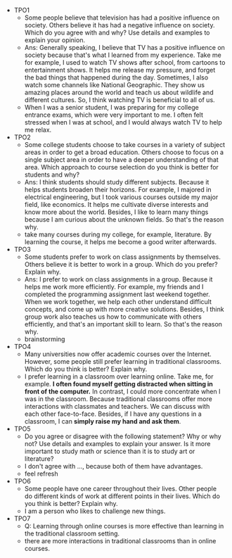 * TPO1
	* Some people believe that television has had a positive influence on society. Others believe it has had a negative influence on society. Which do you agree with and why? Use details and examples to explain your opinion.
	* Ans: Generally speaking, I believe that TV has a positive influence on society because that's what I learned from my experience. Take me for example, I used to watch TV shows after school, from cartoons to entertainment shows. It helps me release my pressure, and forget the bad things that happened during the day. Sometimes, I also watch some channels like National Geographic. They show us amazing places around the world and teach us about wildlife and different cultures. So, I think watching TV is beneficial to all of us.
	* When I was a senior student, I was preparing for my college entrance exams, which were very important to me. I often felt stressed when I was at school, and I would always watch TV to help me relax.
* TPO2
	* Some college students choose to take courses in a variety of subject areas in order to get a broad education. Others choose to focus on a single subject area in order to have a deeper understanding of that area. Which approach to course selection do you think is better for students and why?
	* Ans: I think students should study different subjects. Because it helps students broaden their horizons. For example, I majored in electrical engineering, but I took various courses outside my major field, like economics. It helps me cultivate diverse interests and know more about the world. Besides, I like to learn many things because I am curious about the unknown fields. So that's the reason why.
	* take many courses during my college, for example, literature. By learning the course, it helps me become a good writer afterwards.
* TPO3
	* Some students prefer to work on class assignments by themselves. Others believe it is better to work in a group. Which do you prefer? Explain why.
	* Ans: I prefer to work on class assignments in a group. Because it helps me work more efficiently. For example, my friends and I completed the programming assignment last weekend together. When we work together, we help each other understand difficult concepts, and come up with more creative solutions. Besides, I think group work also teaches us how to communicate with others efficiently, and that's an important skill to learn. So that's the reason why.
	* brainstorming
*  TPO4
	* Many universities now offer academic courses over the Internet. However, some people still prefer learning in traditional classrooms. Which do you think is better? Explain why.
	* I prefer learning in a classroom over learning online. Take me, for example. **I often found myself getting distracted when sitting in front of the computer.** In contrast, I could more concentrate when I was in the classroom. Because traditional classrooms offer more interactions with classmates and teachers. We can discuss with each other face-to-face. Besides, if I have any questions in a classroom, I can **simply raise my hand and ask them**.
* TPO5
	* Do you agree or disagree with the following statement? Why or why not? Use details and examples to explain your answer. Is it more important to study math or science than it is to study art or literature?
	* I don't agree with ..., because both of them have advantages.
	* feel refresh
* TPO6
	* Some people have one career throughout their lives. Other people do different kinds of work at different points in their lives. Which do you think is better? Explain why.
	* I am a person who likes to challenge new things.
* TPO7
	* Q: Learning through online courses is more effective than learning in the traditional classroom setting.
	* there are more interactions in traditional classrooms than in online courses.